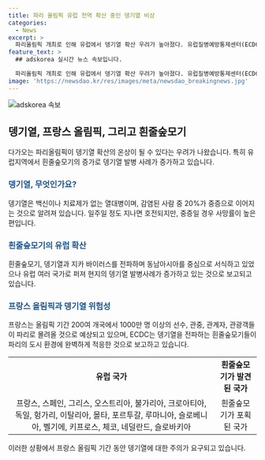 ```yaml
---
title: 파리 올림픽 유럽 전역 확산 중인 뎅기열 비상
categories:
  - News
excerpt: >
  파리올림픽 개최로 인해 유럽에서 뎅기열 확산 우려가 높아졌다. 유럽질병예방통제센터(ECDC)에 따르면, 지난 해 EU 및 EEA 지역에서 130건의 뎅기열 발병 사례가 보고되며, 아시아호랑이모기가 흰줄숲모기로 알려진 뎅기열 징후를 전파 중이다. 올림픽 기간에 파리를 방문하는 1000만 명 이상의 인원으로 인해 뎅기열 전파 우려가 높아졌으며, 중증일 경우 20%의 사망률이 발생할 수 있다. SBS Biz는 제보를 기다리고 있다. [자세히 보기]
feature_text: >
  ## adskorea 실시간 뉴스 속보입니다.

  파리올림픽 개최로 인해 유럽에서 뎅기열 확산 우려가 높아졌다. 유럽질병예방통제센터(ECDC)에 따르면, 지난 해 EU 및 EEA 지역에서 130건의 뎅기열 발병 사례가 보고되며, 아시아호랑이모기가 흰줄숲모기로 알려진 뎅기열 징후를 전파 중이다. 올림픽 기간에 파리를 방문하는 1000만 명 이상의 인원으로 인해 뎅기열 전파 우려가 높아졌으며, 중증일 경우 20%의 사망률이 발생할 수 있다. SBS Biz는 제보를 기다리고 있다. [자세히 보기]
image: 'https://newsdao.kr/res/images/meta/newsdao_breakingnews.jpg'
---
```


<p><img src="https://newsdao.kr/res/images/meta/newsdao_breakingnews.jpg" alt="adskorea 속보" /></p>

<h2 data-ke-size="size26">뎅기열, 프랑스 올림픽, 그리고 흰줄숲모기</h2>

<p data-ke-size="size16">다가오는 파리올림픽이 뎅기열 확산의 온상이 될 수 있다는 우려가 나왔습니다. 특히 유럽지역에서 흰줄숲모기의 증가로 뎅기열 발병 사례가 증가하고 있습니다.</p>

<h3><b><span style="color: #1a5490;">뎅기열, 무엇인가요?</span></b></h3>

<p data-ke-size="size16">뎅기열은 백신이나 치료제가 없는 열대병이며, 감염된 사람 중 20%가 중증으로 이어지는 것으로 알려져 있습니다. 일주일 정도 지나면 호전되지만, 중증일 경우 사망률이 높은 편입니다.</p>

<h3><b><span style="color: #1a5490;">흰줄숲모기의 유럽 확산</span></b></h3>

<p data-ke-size="size16">흰줄숲모기, 뎅기열과 지카 바이러스를 전파하며 동남아시아를 중심으로 서식하고 있었으나 유럽 여러 국가로 퍼져 현지의 뎅기열 발병사례가 증가하고 있는 것으로 보고되고 있습니다.</p>

<h3><b><span style="color: #1a5490;">프랑스 올림픽과 뎅기열 위험성</span></b></h3>

<p data-ke-size="size16">프랑스는 올림픽 기간 200여 개국에서 1000만 명 이상의 선수, 관중, 관계자, 관광객들이 파리로 몰려올 것으로 예상되고 있으며, ECDC는 뎅기열을 전파하는 흰줄숲모기들이 파리의 도시 환경에 완벽하게 적응한 것으로 보고하고 있습니다.</p>

<table>
   <tbody>
      <tr>
         <td style="text-align: center; height: 17px;"><b>유럽 국가</b></td>
         <td style="text-align: center; height: 17px;"><b>흰줄숲모기가 발견된 국가</b></td>
      </tr>
      <tr>
         <td style="text-align: center; height: 17px;">프랑스, 스페인, 그리스, 오스트리아, 불가리아, 크로아티아, 독일, 헝가리, 이탈리아, 몰타, 포르투갈, 루마니아, 슬로베니아, 벨기에, 키프로스, 체코, 네덜란드, 슬로바키아</td>
         <td style="text-align: center; height: 17px;">흰줄숲모기가 포획된 국가</td>
      </tr>
   </tbody>
</table>

<p data-ke-size="size16">이러한 상황에서 프랑스 올림픽 기간 동안 뎅기열에 대한 주의가 요구되고 있습니다.</p>

